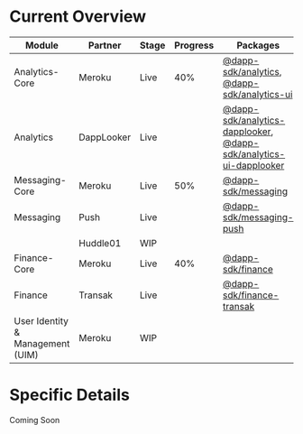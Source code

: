 # Current Overview


| Module | Partner | Stage | Progress | Packages |
|---|---|---|---|---|
| Analytics-Core | Meroku | Live | 40% | [@dapp-sdk/analytics](https://www.npmjs.com/package/@dapp-sdk/analytics), [@dapp-sdk/analytics-ui](https://www.npmjs.com/package/@dapp-sdk/analytics-ui) |
| Analytics | DappLooker | Live |  | [@dapp-sdk/analytics-dapplooker](https://www.npmjs.com/package/@dapp-sdk/analytics-dapplooker), [@dapp-sdk/analytics-ui-dapplooker](https://www.npmjs.com/package/@dapp-sdk/analytics-ui-dapplooker) |
| Messaging-Core | Meroku | Live | 50% | [@dapp-sdk/messaging](https://www.npmjs.com/package/@dapp-sdk/messaging) |
| Messaging | Push | Live |  | [@dapp-sdk/messaging-push](https://www.npmjs.com/package/@dapp-sdk/messaging-push) |
|  | Huddle01 | WIP |  |  |
| Finance-Core | Meroku | Live | 40% | [@dapp-sdk/finance](https://www.npmjs.com/package/@dapp-sdk/finance) |
| Finance | Transak | Live |  | [@dapp-sdk/finance-transak](https://www.npmjs.com/package/@dapp-sdk/finance-transak) |
| User Identity & Management (UIM) | Meroku | WIP |  |  |


# Specific Details

Coming Soon
